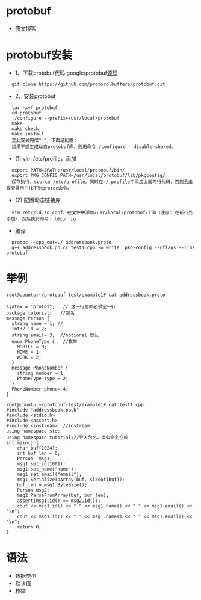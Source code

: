 # protobuf
* [原文博客](https://www.cnblogs.com/luoxn28/p/5303517.html)
# protobuf安装
* 1、下载protobuf代码 google/protobuf[源码](https://github.com/protocolbuffers/protobuf)
```
  git clone https://github.com/protocolbuffers/protobuf.git
```
* 2、安装protobuf
```
  tar -xvf protobuf
  cd protobuf
  ./configure --prefix=/usr/local/protobuf
  make
  make check
  make install
  至此安装完成^_^，下面是配置：
  如果不想生成动态protobuf库，则用命令./configure --disable-shared。
```
* (1) vim /etc/profile，添加
```
  export PATH=$PATH:/usr/local/protobuf/bin/
  export PKG_CONFIG_PATH=/usr/local/protobuf/lib/pkgconfig/
  保存执行，source /etc/profile。同时在~/.profile中添加上面两行代码，否则会出现登录用户找不到protoc命令。
```
* (2) 配置动态链接库
```
  vim /etc/ld.so.conf，在文件中添加/usr/local/protobuf/lib（注意: 在新行处添加），然后执行命令: ldconfig
```
* 编译
```
  protoc --cpp_out=./ addressbook.proto
  g++ addressbook.pb.cc test1.cpp -o write `pkg-config --cflags --libs protobuf`
```
# 举例
```
root@ubuntu:~/protobuf-test/example1# cat addressbook.proto 

syntax = "proto3";   // 这一行前面必须空一行
package tutorial;   //包名
message Person {
  string name = 1; //
  int32 id = 2;
  string email= 3;  //optional 默认
  enum PhoneType {   //枚举
    MOBILE = 0;
    HOME = 1;
    WORK = 2;
  }
  message PhoneNumber {
    string number = 1;
    PhoneType type = 2;  
  }
  PhoneNumber phone= 4;
} 
```
```
root@ubuntu:~/protobuf-test/example1# cat test1.cpp 
#include "addressbook.pb.h"
#include <stdio.h>
#include <assert.h>
#include <iostream>  //iostream
using namespace std;
using namespace tutorial;//导入包名，类似命名空间
int main() {
	char buf[1024];
	int buf_len = 0;
	Person  msg1;
	msg1.set_id(1001);
	msg1.set_name("name");
	msg1.set_email("email");
	msg1.SerializeToArray(buf, sizeof(buf));
	buf_len = msg1.ByteSize();
	Person msg2;
	msg2.ParseFromArray(buf, buf_len);
	assert(msg1.id() == msg2.id());
	cout << msg1.id() << " " << msg1.name() << " " << msg1.email() << "\n";
	cout << msg1.id() << " " << msg1.name() << " " << msg1.email() << "\n";
	return 0;
}
```
# 语法
* 数据类型
* 默认值
* 枚举
